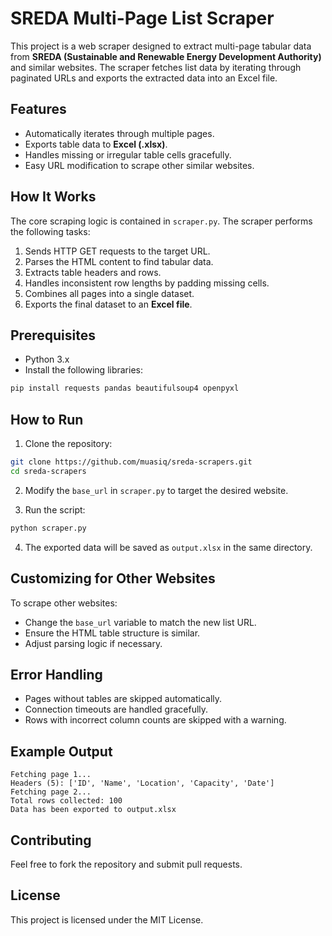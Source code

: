 # SREDA Multi-Page List Scraper

This project is a web scraper designed to extract multi-page tabular data from **SREDA (Sustainable and Renewable Energy Development Authority)** and similar websites. The scraper fetches list data by iterating through paginated URLs and exports the extracted data into an Excel file.

## Features
- Automatically iterates through multiple pages.
- Exports table data to **Excel (.xlsx)**.
- Handles missing or irregular table cells gracefully.
- Easy URL modification to scrape other similar websites.

## How It Works
The core scraping logic is contained in `scraper.py`. The scraper performs the following tasks:
1. Sends HTTP GET requests to the target URL.
2. Parses the HTML content to find tabular data.
3. Extracts table headers and rows.
4. Handles inconsistent row lengths by padding missing cells.
5. Combines all pages into a single dataset.
6. Exports the final dataset to an **Excel file**.

## Prerequisites
- Python 3.x
- Install the following libraries:

```bash
pip install requests pandas beautifulsoup4 openpyxl
```

## How to Run
1. Clone the repository:

```bash
git clone https://github.com/muasiq/sreda-scrapers.git
cd sreda-scrapers
```

2. Modify the `base_url` in `scraper.py` to target the desired website.

3. Run the script:

```bash
python scraper.py
```

4. The exported data will be saved as `output.xlsx` in the same directory.

## Customizing for Other Websites
To scrape other websites:
- Change the `base_url` variable to match the new list URL.
- Ensure the HTML table structure is similar.
- Adjust parsing logic if necessary.

## Error Handling
- Pages without tables are skipped automatically.
- Connection timeouts are handled gracefully.
- Rows with incorrect column counts are skipped with a warning.

## Example Output
```
Fetching page 1...
Headers (5): ['ID', 'Name', 'Location', 'Capacity', 'Date']
Fetching page 2...
Total rows collected: 100
Data has been exported to output.xlsx
```

## Contributing
Feel free to fork the repository and submit pull requests.

## License
This project is licensed under the MIT License.

